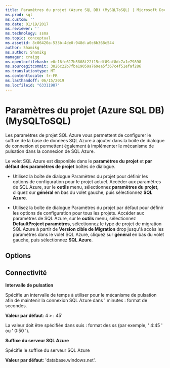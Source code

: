 ```yaml
---
title: Paramètres du projet (Azure SQL DB) (MySQLToSQL) | Microsoft Docs
ms.prod: sql
ms.custom: ''
ms.date: 01/19/2017
ms.reviewer: ''
ms.technology: ssma
ms.topic: conceptual
ms.assetid: 8c06420a-533b-4de0-948d-a0c6b368c544
author: Shamikg
ms.author: Shamikg
manager: craigg
ms.openlocfilehash: e0c16fe617b5808f22f15cdf89af8dc7a1e79898
ms.sourcegitcommit: 3026c22b7fba19059a769ea5f367c4f51efaf286
ms.translationtype: MT
ms.contentlocale: fr-FR
ms.lasthandoff: 06/15/2019
ms.locfileid: "63311987"
---
```

# <a name="project-settings-azure-sql-db-mysqltosql"></a>Paramètres du projet (Azure SQL DB) (MySQLToSQL)
Les paramètres de projet SQL Azure vous permettent de configurer le suffixe de la base de données SQL Azure à ajouter dans la boîte de dialogue de connexion et permettent également à implémenter le mécanisme de pulsation dans la connexion de SQL Azure.  
  
Le volet SQL Azure est disponible dans le **paramètres du projet** et **par défaut des paramètres de projet** boîtes de dialogue.  
  
-   Utilisez la boîte de dialogue Paramètres du projet pour définir les options de configuration pour le projet actuel. Accéder aux paramètres de SQL Azure, sur le **outils** menu, sélectionnez **paramètres du projet**, cliquez sur **général** en bas du volet gauche, puis sélectionnez **SQL Azure**.  
  
-   Utilisez la boîte de dialogue Paramètres du projet par défaut pour définir les options de configuration pour tous les projets. Accéder aux paramètres de SQL Azure, sur le **outils** menu, sélectionnez **DefaultProject paramètres**, sélectionnez le type de projet de migration SQL Azure à partir de **Version cible de Migration** drop jusqu'à accès les paramètres dans le volet SQL Azure, cliquez sur **général** en bas du volet gauche, puis sélectionnez **SQL Azure**.  
  
## <a name="options"></a>Options  
  
## <a name="connectivity"></a>Connectivité  
**Intervalle de pulsation**  
  
Spécifie un intervalle de temps à utiliser pour le mécanisme de pulsation afin de maintenir la connexion SQL Azure dans ' minutes : format de secondes.  
  
**Valeur par défaut**: 4 » : 45'  
  
La valeur doit être spécifiée dans suis : format des ss (par exemple, ' 4:45 ' ou ' 0:50 ').  
  
**Suffixe du serveur SQL Azure**  
  
Spécifie le suffixe du serveur SQL Azure  
  
**Valeur par défaut**: 'database.windows.net'.  
  
